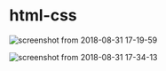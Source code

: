 # html-css

![screenshot from 2018-08-31 17-19-59](https://user-images.githubusercontent.com/37822100/44911131-7446a100-ad43-11e8-9cdd-c009fab43ba9.png)


![screenshot from 2018-08-31 17-34-13](https://user-images.githubusercontent.com/37822100/44911370-3bf39280-ad44-11e8-8fae-09112a02927a.png)
